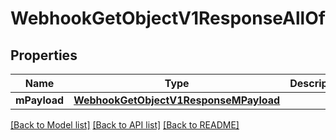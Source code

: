 # WebhookGetObjectV1ResponseAllOf

## Properties
Name | Type | Description | Notes
------------ | ------------- | ------------- | -------------
**mPayload** | [**WebhookGetObjectV1ResponseMPayload**](WebhookGetObjectV1ResponseMPayload.md) |  | 

[[Back to Model list]](../README.md#documentation-for-models) [[Back to API list]](../README.md#documentation-for-api-endpoints) [[Back to README]](../README.md)


